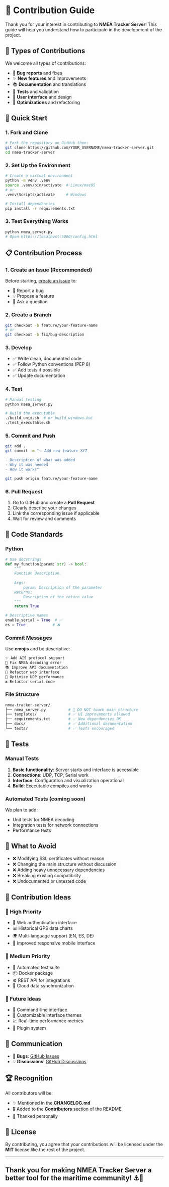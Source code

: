 
# 🤝 Contribution Guide

Thank you for your interest in contributing to **NMEA Tracker Server**! This guide will help you understand how to participate in the development of the project.

## 🌟 Types of Contributions

We welcome all types of contributions:

- 🐛 **Bug reports** and fixes
- ✨ **New features** and improvements
- 📚 **Documentation** and translations
- 🧪 **Tests** and validation
- 🎨 **User interface** and design
- 🔧 **Optimizations** and refactoring

## 🚀 Quick Start

### 1. Fork and Clone

```bash
# Fork the repository on GitHub then:
git clone https://github.com/YOUR_USERNAME/nmea-tracker-server.git
cd nmea-tracker-server
```

### 2. Set Up the Environment

```bash
# Create a virtual environment
python -m venv .venv
source .venv/bin/activate  # Linux/macOS
# or
.venv\Scripts\activate     # Windows

# Install dependencies
pip install -r requirements.txt
```

### 3. Test Everything Works

```bash
python nmea_server.py
# Open https://localhost:5000/config.html
```

## 📋 Contribution Process

### 1. Create an Issue (Recommended)

Before starting, [create an issue](https://github.com/YOUR_USERNAME/nmea-tracker-server/issues/new) to:

- 🐛 Report a bug
- 💡 Propose a feature
- 🤔 Ask a question

### 2. Create a Branch

```bash
git checkout -b feature/your-feature-name
# or
git checkout -b fix/bug-description
```

### 3. Develop

- ✅ Write clean, documented code
- ✅ Follow Python conventions (PEP 8)
- ✅ Add tests if possible
- ✅ Update documentation

### 4. Test

```bash
# Manual testing
python nmea_server.py

# Build the executable
./build_unix.sh  # or build_windows.bat
./test_executable.sh
```

### 5. Commit and Push

```bash
git add .
git commit -m "✨ Add new feature XYZ

- Description of what was added
- Why it was needed
- How it works"

git push origin feature/your-feature-name
```

### 6. Pull Request

1. Go to GitHub and create a **Pull Request**
2. Clearly describe your changes
3. Link the corresponding issue if applicable
4. Wait for review and comments

## 📝 Code Standards

### Python

```python
# Use docstrings
def my_function(param: str) -> bool:
    """
    Function description.
    
    Args:
        param: Description of the parameter
    Returns:
        Description of the return value
    """
    return True

# Descriptive names
enable_serial = True  # ✅
es = True            # ❌
```

### Commit Messages

Use **emojis** and be descriptive:

```bash
✨ Add AIS protocol support
🐛 Fix NMEA decoding error
📚 Improve API documentation
🎨 Refactor web interface
🔧 Optimize UDP performance
♻️ Refactor serial code
```

### File Structure

```bash
nmea-tracker-server/
├── nmea_server.py          # 🚫 DO NOT touch main structure
├── templates/              # ✅ UI improvements allowed
├── requirements.txt        # ✅ New dependencies OK
├── docs/                   # ✅ Additional documentation
└── tests/                  # ✅ Tests encouraged
```

## 🧪 Tests

### Manual Tests

1. **Basic functionality**: Server starts and interface is accessible
2. **Connections**: UDP, TCP, Serial work
3. **Interface**: Configuration and visualization operational
4. **Build**: Executable compiles and works

### Automated Tests (coming soon)

We plan to add:

- Unit tests for NMEA decoding
- Integration tests for network connections
- Performance tests

## 🚫 What to Avoid

- ❌ Modifying SSL certificates without reason
- ❌ Changing the main structure without discussion
- ❌ Adding heavy unnecessary dependencies
- ❌ Breaking existing compatibility
- ❌ Undocumented or untested code

## 🎯 Contribution Ideas

### 🥇 High Priority

- 🔐 Web authentication interface
- 📊 Historical GPS data charts
- 🌍 Multi-language support (EN, ES, DE)
- 📱 Improved responsive mobile interface

### 🥈 Medium Priority

- 🧪 Automated test suite
- 📦 Docker package
- ⚙️ REST API for integrations
- 🔄 Cloud data synchronization

### 🥉 Future Ideas

- 🤖 Command-line interface
- 🎨 Customizable interface themes
- 📈 Real-time performance metrics
- 🔌 Plugin system

## 💬 Communication

- 🐛 **Bugs**: [GitHub Issues](https://github.com/YOUR_USERNAME/nmea-tracker-server/issues)
- 💡 **Discussions**: [GitHub Discussions](https://github.com/YOUR_USERNAME/nmea-tracker-server/discussions)
<!-- - 📧 **Direct contact**: your.email@example.com -->

## 🏆 Recognition

All contributors will be:

- ✨ Mentioned in the **CHANGELOG.md**
- 🎖️ Added to the **Contributors** section of the README
- 💝 Thanked personally

## 📄 License

By contributing, you agree that your contributions will be licensed under the **MIT** license like the rest of the project.

---

## Thank you for making NMEA Tracker Server a better tool for the maritime community! ⚓🧭
